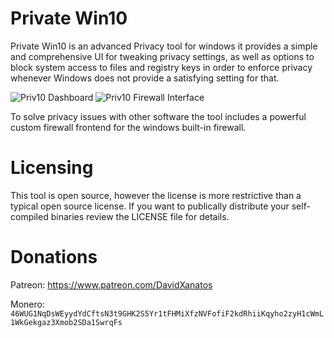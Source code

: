 # Private Win10
Private Win10 is an advanced Privacy tool for windows it provides a simple and comprehensive UI for tweaking privacy settings, as well as options to block system access to files and registry keys in order to enforce privacy whenever Windows does not provide a satisfying setting for that.

![Priv10 Dashboard](https://user-images.githubusercontent.com/727123/71313456-ff641280-2430-11ea-9836-1ebac8363030.png "Private Win10 Dashboard")
![Priv10 Firewall Interface](https://user-images.githubusercontent.com/727123/71313455-fecb7c00-2430-11ea-915f-78f44f8b0022.png "Adjustable Private Win10 firewall interface")

To solve privacy issues with other software the tool includes a powerful custom firewall frontend for the windows built-in firewall.


# Licensing 
This tool is open source, however the license is more restrictive than a typical open source license. If you want to publically distribute your self-compiled binaries review the LICENSE file for details.


# Donations
Patreon: https://www.patreon.com/DavidXanatos

Monero: `46WUG1NqDsWEyydYdCftsN3t9GHK2S5Yr1tFHMiXfzNVFofiF2kdRhiiKqyho2zyH1cWmL1WkGekgaz3Xmob2SDa1SwrqFs`
